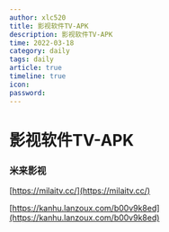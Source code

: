 ```yaml
---
author: xlc520
title: 影视软件TV-APK
description: 影视软件TV-APK
time: 2022-03-18
category: daily
tags: daily
article: true
timeline: true
icon: 
password: 
---
```


# 影视软件TV-APK

### 米来影视

[https://milaitv.cc/](https://milaitv.cc/)

[https://kanhu.lanzoux.com/b00v9k8ed](https://kanhu.lanzoux.com/b00v9k8ed)
